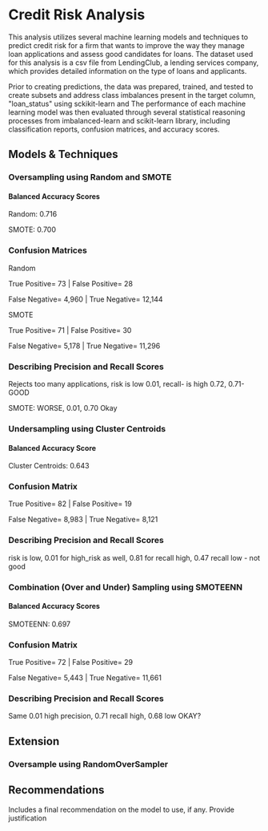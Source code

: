 # Credit Risk Analysis
This analysis utilizes several machine learning models and techniques to predict credit risk for a firm that wants to improve the way they manage loan applications and assess good candidates for loans. The dataset used for this analysis is a csv file from LendingClub, a lending services company, which provides detailed information on the type of loans and applicants.

Prior to creating predictions, the data was prepared, trained, and tested to create subsets and address class imbalances present in the target column, "loan_status" using sckikit-learn and  The performance of each machine learning model was then evaluated through several statistical reasoning processes from imbalanced-learn and scikit-learn library, including classification reports, confusion matrices, and accuracy scores.

## Models & Techniques
### Oversampling using Random and SMOTE
#### Balanced Accuracy Scores 
Random: 0.716 

SMOTE: 0.700

### Confusion Matrices
Random

True Positive= 73 | False Positive= 28

False Negative= 4,960 | True Negative= 12,144

SMOTE

True Positive= 71 | False Positive= 30

False Negative= 5,178 | True Negative= 11,296

### Describing Precision and Recall Scores
Rejects too many applications, risk is low 0.01, recall- is high 0.72, 0.71- GOOD

SMOTE: WORSE, 0.01, 0.70 Okay

### Undersampling using Cluster Centroids
#### Balanced Accuracy Score
Cluster Centroids: 0.643

### Confusion Matrix
True Positive= 82 | False Positive= 19

False Negative= 8,983 | True Negative= 8,121

### Describing Precision and Recall Scores
risk is low, 0.01 for high_risk as well, 0.81 for recall high, 0.47 recall low - not good

### Combination (Over and Under) Sampling using SMOTEENN 
#### Balanced Accuracy Scores 
SMOTEENN: 0.697

### Confusion Matrix
True Positive= 72 | False Positive= 29

False Negative= 5,443 | True Negative= 11,661

### Describing Precision and Recall Scores
Same 0.01 high precision, 0.71 recall high, 0.68 low OKAY?

## Extension
### Oversample using RandomOverSampler


## Recommendations
Includes a final recommendation on the model to use, if any. Provide justification

